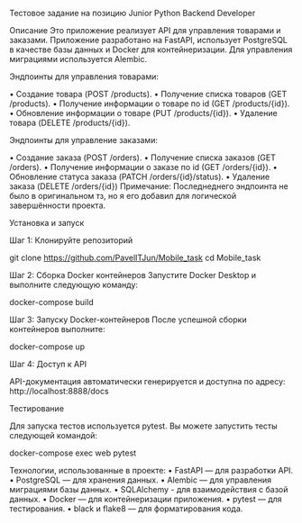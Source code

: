 Тестовое задание на позицию Junior Python Backend Developer

Описание
Это приложение реализует API для управления товарами и заказами. Приложение разработано на FastAPI, использует PostgreSQL в качестве базы данных и Docker для контейнеризации. Для управления миграциями используется Alembic.

Эндпоинты для управления товарами:

• Создание товара (POST /products).
• Получение списка товаров (GET /products).
• Получение информации о товаре по id (GET /products/{id}).
• Обновление информации о товаре (PUT /products/{id}).
• Удаление товара (DELETE /products/{id}).

Эндпоинты для управление заказами:

• Создание заказа (POST /orders).
• Получение списка заказов (GET /orders).
• Получение информации о заказе по id (GET /orders/{id}).
• Обновление статуса заказа (PATCH /orders/{id}/status).
• Удаление заказа (DELETE /orders/{id})
Примечание: Последнеднего эндпоинта не было в оригинальном тз,
но я его добавил для логической завершённости проекта.

Установка и запуск

Шаг 1: Клонируйте репозиторий

git clone https://github.com/PavelITJun/Mobile_task
cd Mobile_task

Шаг 2: Сборка Docker контейнеров
Запустите Docker Desktop и выполните следующую команду:

docker-compose build

Шаг 3: Запуску Docker-контейнеров
После успешной сборки контейнеров выполните:

docker-compose up

Шаг 4: Доступ к API

API-документация автоматически генерируется и доступна по адресу:
http://localhost:8888/docs

Тестирование

Для запуска тестов используется pytest. Вы можете запустить тесты следующей командой:

docker-compose exec web pytest

Технологии, использованные в проекте:
• FastAPI — для разработки API.
• PostgreSQL — для хранения данных.
• Alembic — для управления миграциями базы данных.
• SQLAlchemy - для взаимодействия с базой данных.
• Docker — для контейнеризации приложения.
• pytest — для тестирования.
• black и flake8 — для форматирования кода.
